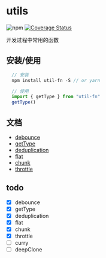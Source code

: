 # utils

![npm](https://img.shields.io/npm/v/util-fn)
[![Coverage Status](https://coveralls.io/repos/github/FAKER-A/utils/badge.svg?branch=master)](https://coveralls.io/github/FAKER-A/utils?branch=master)

开发过程中常用的函数

## 安装/使用
```javascript
  // 安装
  npm install util-fn -S // or yarn

  // 使用
  import { getType } from "util-fn"
  getType()
```

## 文档
* [debounce](./src/debounce/README.md)
* [getType](./src/getType/README.md)
* [deduplication](./src/deduplication/README.md)
* [flat](./src/flat/README.md)
* [chunk](./src/chunk/README.md)
* [throttle](./src/throttle/README.md)

## todo
- [x] debounce
- [x] getType
- [x] deduplication
- [x] flat
- [x] chunk
- [x] throttle
- [ ] curry
- [ ] deepClone
